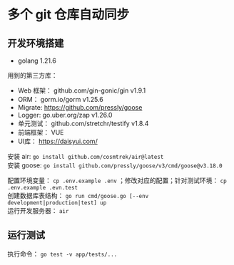 # 多个 git 仓库自动同步

## 开发环境搭建
  * golang 1.21.6

用到的第三方库：
  * Web 框架： github.com/gin-gonic/gin v1.9.1
  * ORM： gorm.io/gorm v1.25.6
  * Migrate: https://github.com/pressly/goose
  * Logger: go.uber.org/zap v1.26.0
  * 单元测试： github.com/stretchr/testify v1.8.4
  * 前端框架： VUE
  * UI库： https://daisyui.com/

安装 air: `go install github.com/cosmtrek/air@latest`  
安装 goose: `go install github.com/pressly/goose/v3/cmd/goose@v3.18.0`  

配置环境变量： `cp .env.example .env` ；修改对应的配置；针对测试环境： `cp .env.example .evn.test`  
创建数据库表结构： `go run cmd/goose.go [--env development|production|test] up `  
运行开发服务器： `air`  

## 运行测试
执行命令： `go test -v app/tests/...`

